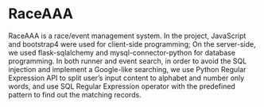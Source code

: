# RaceAAA
RaceAAA is a race/event management system. In the project, JavaScript and bootstrap4 were used for client-side programming; On the server-side, we used flask-sqlalchemy and mysql-connector-python for database programming. In both runner and event search, in order to avoid the SQL injection and implement a Google-like searching, we use Python Regular Expression API to split user’s input content to alphabet and number only words, and use SQL Regular Expression operator with the predefined pattern to find out the matching records.
